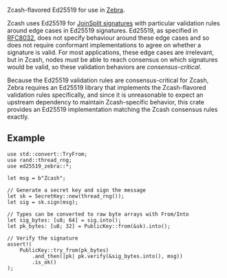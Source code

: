 Zcash-flavored Ed25519 for use in [Zebra][zebra].

Zcash uses Ed25519 for [JoinSplit signatures][zcash_protocol_jssig] with
particular validation rules around edge cases in Ed25519 signatures.  Ed25519,
as specified in [RFC8032], does not specify behaviour around these edge cases
and so does not require conformant implementations to agree on whether a
signature is valid.  For most applications, these edge cases are irrelevant,
but in Zcash, nodes must be able to reach consensus on which signatures would
be valid, so these validation behaviors are *consensus-critical*.

Because the Ed25519 validation rules are consensus-critical for Zcash, Zebra
requires an Ed25519 library that implements the Zcash-flavored validation rules
specifically, and since it is unreasonable to expect an upstream dependency to
maintain Zcash-specific behavior, this crate provides an Ed25519 implementation
matching the Zcash consensus rules exactly.

## Example

```
use std::convert::TryFrom;
use rand::thread_rng;
use ed25519_zebra::*;

let msg = b"Zcash";

// Generate a secret key and sign the message
let sk = SecretKey::new(thread_rng());
let sig = sk.sign(msg);

// Types can be converted to raw byte arrays with From/Into
let sig_bytes: [u8; 64] = sig.into();
let pk_bytes: [u8; 32] = PublicKey::from(&sk).into();

// Verify the signature
assert!(
    PublicKey::try_from(pk_bytes)
        .and_then(|pk| pk.verify(&sig_bytes.into(), msg))
        .is_ok()
);
```

[zcash_protocol_jssig]: https://zips.z.cash/protocol/protocol.pdf#concretejssig
[RFC8032]: https://tools.ietf.org/html/rfc8032
[zebra]: https://github.com/ZcashFoundation/zebra
